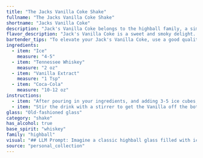 ```yaml
---
title: "The Jacks Vanilla Coke Shake"
fullname: "The Jacks Vanilla Coke Shake"
shortname: "Jacks Vanilla Coke"
description: "Jack's Vanilla Coke belongs to the highball family, a simple yet elegant combination of spirits and a mixer.  This riff on the classic Whiskey Coke introduces a touch of sweetness and vanilla complexity, likely born from a desire to elevate the classic drink. "
flavor_description: "Jack's Vanilla Coke is a sweet and smoky delight.  The Tennessee whiskey provides a smooth, slightly spicy base, while the vanilla extract adds a warm, comforting sweetness.  The Coca-Cola balances everything out with a refreshing, effervescent bite, creating a harmonious blend of flavors.  The overall experience is reminiscent of a classic whiskey and coke, but with a subtle vanilla twist that elevates it to a new level of sophistication. "
bartender_tips: "To elevate your Jack's Vanilla Coke, use a good quality Tennessee Whiskey. For a smoother vanilla note, use a high-quality extract.  Chill the Coca-Cola beforehand for a crisp, refreshing drink.  A dash of Angostura bitters adds complexity.  Don't over-shake, you want a gentle mix, not a foamy mess.  Serve over ice, garnished with a cherry or orange peel for that classic touch. "
ingredients:
  - item: "Ice"
    measure: "4-5"
  - item: "Tennessee Whiskey"
    measure: "2 oz"
  - item: "Vanilla Extract"
    measure: "1 Tsp"
  - item: "Coca-Cola"
    measure: "10-12 oz"
instructions:
  - item: "After pouring in your ingredients, and adding 3-5 ice cubes, according to taste."
  - item: "Stir the drink with a stirrer to get the Vanilla off the bottom."
glass: "Old-fashioned glass"
category: "shake"
has_alcohol: true
base_spirit: "whiskey"
family: "highball"
visual: "## LLM Prompt: Imagine a classic highball glass filled with ice, the cubes gleaming like tiny diamonds.  The glass is filled with a deep amber liquid, the color of rich caramel, with a faint, swirling haze of vanilla. Tiny bubbles rise from the depths of the drink, creating a gentle effervescence.  The surface is crowned with a dark, rich cola, almost black, with a few stray bubbles clinging to the side of the glass. The aroma is a tantalizing blend of smoky whiskey, sweet vanilla, and the crisp bite of cola.  Describe this visually appealing cocktail in detail, highlighting its color, texture, and the overall impression it gives off. "
source: "personal_collection"
---
```


